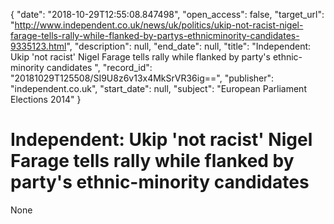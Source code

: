 {
  "date": "2018-10-29T12:55:08.847498", 
  "open_access": false, 
  "target_url": "http://www.independent.co.uk/news/uk/politics/ukip-not-racist-nigel-farage-tells-rally-while-flanked-by-partys-ethnicminority-candidates-9335123.html", 
  "description": null, 
  "end_date": null, 
  "title": "Independent:  Ukip 'not racist' Nigel Farage tells rally while flanked by party's ethnic-minority candidates ", 
  "record_id": "20181029T125508/SI9U8z6v13x4MkSrVR36ig==", 
  "publisher": "independent.co.uk", 
  "start_date": null, 
  "subject": "European Parliament Elections 2014"
}

# Independent:  Ukip 'not racist' Nigel Farage tells rally while flanked by party's ethnic-minority candidates 

None